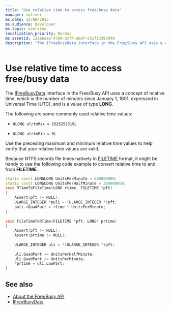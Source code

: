 ```yaml
---
title: "Use relative time to access free/busy data"
manager: soliver
ms.date: 12/08/2015
ms.audience: Developer
ms.topic: overview
localization_priority: Normal
ms.assetid: 13aa6ae2-47b9-2cf4-a6ef-651f1338dd49
description: "The IFreeBusyData interface in the Free/Busy API uses a concept of relative time, which is the number of minutes since January 1, 1601, expressed in Universal Time (UTC), and is a value of type LONG ."
---
```


# Use relative time to access free/busy data

The [IFreeBusyData](ifreebusydata.md) interface in the Free/Busy API uses a concept of relative time, which is the number of minutes since January 1, 1601, expressed in Universal Time (UTC), and is a value of type **LONG**. 
  
The following are some commonly used relative time values:
  
- `ULONG ulrtmMax = 1525252319L`
    
- `ULONG ulrtmMin = 0L`
    
Use the preceding maximum and minimum relative time values to help verify that your relative time values are valid.
  
Because NTFS records file times natively in [FILETIME](http://msdn.microsoft.com/library/9baf8a0e-59e3-4fbd-9616-2ec9161520d1%28Office.15%29.aspx) format, it might be handy to use the following code example to convert relative time to and from **FILETIME**. 
  
```cpp
static const LONGLONG UnitsPerMinute = 600000000; 
static const LONGLONG UnitsPerHalfMinute = 300000000; 
void RTimeToFileTime(LONG rtime, FILETIME *pft) 
{ 
    Assert(pft != NULL); 
    ULARGE_INTEGER *puli = (ULARGE_INTEGER *)pft; 
    puli->QuadPart = rtime * UnitsPerMinute; 
} 
  
void FileTimeToRTime(FILETIME *pft, LONG* prtime) 
{ 
    Assert(pft != NULL); 
    Assert(prtime != NULL); 
 
    ULARGE_INTEGER uli = *(ULARGE_INTEGER *)pft; 
  
    uli.QuadPart += UnitsPerHalfMinute; 
    uli.QuadPart /= UnitsPerMinute; 
    *prtime = uli.LowPart; 
} 

```

## See also

- [About the Free/Busy API](about-the-free-busy-api.md)
- [IFreeBusyData](ifreebusydata.md)

